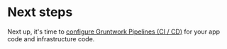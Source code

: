 # Next steps

Next up, it's time to [configure Gruntwork Pipelines (CI / CD)](../04-configure-gw-pipelines/01-intro.md) for your app code and infrastructure code.
